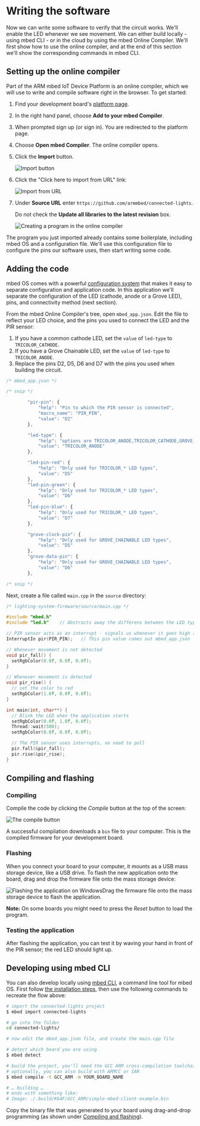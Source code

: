 # Writing the software

Now we can write some software to verify that the circuit works. We'll enable the LED whenever we see movement. We can either build locally - using mbed CLI - or in the cloud by using the mbed Online Compiler. We'll first show how to use the online compiler, and at the end of this section we'll show the corresponding commands in mbed CLI.

## Setting up the online compiler

Part of the ARM mbed IoT Device Platform is an online compiler, which we will use to write and compile software right in the browser. To get started:

1. Find your development board's [platform page](https://developer.mbed.org/platforms/).
1. In the right hand panel, choose **Add to your mbed Compiler**.
1. When prompted sign up (or sign in). You are redirected to the platform page.
1. Choose **Open mbed Compiler**. The online compiler opens.
1. Click the **Import** button.

    <span class="images">![Import button](assets/lights17.png)</span>

1. Click the "Click here to import from URL" link:

    <span class="images">![Import from URL](assets/lights18.png)</span>

1. Under **Source URL** enter `https://github.com/armmbed/connected-lights`.
    
    Do not check the **Update all libraries to the latest revision** box.

    <span class="images">![Creating a program in the online compiler](assets/lights6.png)</span>

The program you just imported already contains some boilerplate, including mbed OS and a configuration file. We'll use this configuration file to configure the pins our software uses, then start writing some code.

## Adding the code

mbed OS comes with a powerful [configuration system](https://docs.mbed.com/docs/mbedmicro-api/en/latest/api/md_docs_config_system.html) that makes it easy to separate configuration and application code. In this application we'll separate the configuration of the LED (cathode, anode or a Grove LED), pins, and connectivity method (next section).

From the mbed Online Compiler's tree, open ``mbed_app.json``. Edit the file to reflect your LED choice, and the pins you used to connect the LED and the PIR sensor:

1. If you have a common cathode LED, set the `value` of `led-type` to `TRICOLOR_CATHODE`.
1. If you have a Grove Chainable LED, set the `value` of `led-type` to `TRICOLOR_ANODE`.
1. Replace the pins D2, D5, D6 and D7 with the pins you used when building the circuit.


```js
/* mbed_app.json */

/* snip */

        "pir-pin": {
            "help": "Pin to which the PIR sensor is connected",
            "macro_name": "PIR_PIN",
            "value": "D2"
        },

        "led-type": {
            "help": "options are TRICOLOR_ANODE,TRICOLOR_CATHODE,GROVE_CHAINABLE",
            "value": "TRICOLOR_ANODE"
        },

        "led-pin-red": {
            "help": "Only used for TRICOLOR_* LED types",
            "value": "D5"
        },
        "led-pin-green": {
            "help": "Only used for TRICOLOR_* LED types",
            "value": "D6"
        },
        "led-pin-blue": {
            "help": "Only used for TRICOLOR_* LED types",
            "value": "D7"
        },

        "grove-clock-pin": {
            "help": "Only used for GROVE_CHAINABLE LED types",
            "value": "D5"
        },
        "grove-data-pin": {
            "help": "Only used for GROVE_CHAINABLE LED types",
            "value": "D6"
        },

/* snip */
```

Next, create a file called ``main.cpp`` in the `source` directory:

```cpp
/* lighting-system-firmware/source/main.cpp */

#include "mbed.h"
#include "led.h"    // Abstracts away the differens between the LED types

// PIR sensor acts as an interrupt - signals us whenever it goes high (or low)
InterruptIn pir(PIR_PIN);   // This pin value comes out mbed_app.json

// Whenever movement is not detected
void pir_fall() {
  setRgbColor(0.0f, 0.0f, 0.0f);
}

// Whenever movement is detected
void pir_rise() {
  // set the color to red
  setRgbColor(1.0f, 0.0f, 0.0f);
}

int main(int, char**) {
  // Blink the LED when the application starts
  setRgbColor(0.0f, 1.0f, 0.0f);
  Thread::wait(500);
  setRgbColor(0.0f, 0.0f, 0.0f);

  // The PIR sensor uses interrupts, no need to poll
  pir.fall(&pir_fall);
  pir.rise(&pir_rise);
}
```

## Compiling and flashing

### Compiling

Compile the code by clicking the *Compile* button at the top of the screen:

<span class="images">![The compile button](assets/lights7.png)</span>

A successful compilation downloads a `bin` file to your computer. This is the compiled firmware for your development board.

### Flashing

When you connect your board to your computer, it mounts as a USB mass storage device, like a USB drive. To flash the new application onto the board, drag and drop the firmware file onto the mass storage device:

<span class="images">![Flashing the application on Windows](assets/lights8.png)<span>Drag the firmware file onto the mass storage device to flash the application.</span></span>

<span class="notes">**Note:** On some boards you might need to press the *Reset* button to load the program.</span>

### Testing the application

After flashing the application, you can test it by waving your hand in front of the PIR sensor; the red LED should light up.

## Developing using mbed CLI

You can also develop locally using [mbed CLI](http://github.com/armmbed/mbed-cli), a command line tool for mbed OS. First follow [the installation steps](https://github.com/ARMmbed/mbed-cli#installing-mbed-cli), then use the following commands to recreate the flow above:

```bash
# import the connected-lights project
$ mbed import connected-lights

# go into the folder
cd connected-lights/

# now edit the mbed_app.json file, and create the main.cpp file

# detect which board you are using
$ mbed detect

# build the project, you'll need the GCC ARM cross-compilation toolchain installed
# optionally, you can also build with ARMCC or IAR
$ mbed compile -t GCC_ARM -m YOUR_BOARD_NAME

# … building …
# ends with something like:
# Image: ./.build/K64F/GCC_ARM/simple-mbed-client-example.bin
```

Copy the binary file that was generated to your board using drag-and-drop programming (as shown under [Compiling and flashing](#compiling-and-flashing)).


